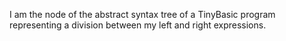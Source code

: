 I am the node of the abstract syntax tree of a TinyBasic program representing a division between my left and right expressions.